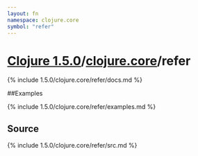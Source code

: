 ```yaml
---
layout: fn
namespace: clojure.core
symbol: "refer"
---
```


# [Clojure 1.5.0](../../)/[clojure.core](../)/refer

{% include 1.5.0/clojure.core/refer/docs.md %}

##Examples

{% include 1.5.0/clojure.core/refer/examples.md %}
## Source
{% include 1.5.0/clojure.core/refer/src.md %}

